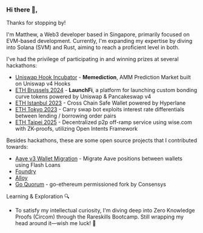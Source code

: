 ### Hi there 👋, 

Thanks for stopping by! 

I'm Matthew, a Web3 developer based in Singapore, primarily focused on EVM-based development. Currently, I'm expanding my expertise by diving into Solana (SVM) and Rust, aiming to reach a proficient level in both.

I've had the privilege of participating in and winning prizes at several hackathons:
- [Uniswap Hook Incubator](https://projects.atrium.academy/Memediction-1035f0444abe81febee1cdec4580782f) - **Memediction**, AMM Prediction Market built on Uniswap v4 Hooks
- [ETH Brussels 2024](https://ethglobal.com/showcase/launchfi-o5iiq) - **LaunchFi**, a platform for launching custom bonding curve tokens powered by Uniswap & Pancakeswap v4
- [ETH Istanbul 2023](https://ethglobal.com/showcase/cross-chain-safe-f5w5g) - Cross Chain Safe Wallet powered by Hyperlane
- [ETH Tokyo 2023](https://ethglobal.com/showcase/interest-carry-trade-arbitrageur-4scrx) -  Carry swap bot exploits interest rate differentials between lending / borrowing order pairs
- [ETH Taipei 2025](https://ethglobal.com/showcase/qwallet-protocol-esqej) - Decentralized p2p off-ramp service using wise.com with ZK-proofs, utilizing Open Intents Framework


Besides hackathons, these are some open source projects that I contributed towards:
- [Aave v3 Wallet Migration](https://github.com/SBIP-Migration/contracts) - Migrate Aave positions between wallets using Flash Loans
- [Foundry](https://github.com/foundry-rs/foundry/pulls?q=is:pr+author:andyrobert3+is:closed) 
- [Alloy](https://github.com/alloy-rs/core/pulls?q=is:pr+author:andyrobert3+is:closed)
- [Go Quorum](https://github.com/Consensys/quorum/pulls/matthew-alexander-partior) - go-ethereum permissioned fork by Consensys

Learning & Exploration 🔍
- To satisfy my intellectual curiosity, I'm diving deep into Zero Knowledge Proofs (Circom) through the Rareskills Bootcamp. Still wrapping my head around it—wish me luck! 🚀

